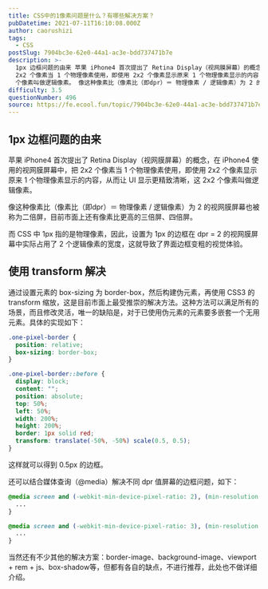 ```yaml
---
title: CSS中的1像素问题是什么？有哪些解决方案？
pubDatetime: 2021-07-11T16:10:08.000Z
author: caorushizi
tags:
  - CSS
postSlug: 7904bc3e-62e0-44a1-ac3e-bdd737471b7e
description: >-
  1px 边框问题的由来 苹果 iPhone4 首次提出了 Retina Display（视网膜屏幕）的概念，在 iPhone4 使用的视网膜屏幕中，把
  2x2 个像素当 1 个物理像素使用，即使用 2x2 个像素显示原来 1 个物理像素显示的内容，从而让 UI 显示更精致清晰，这 2x2
  个像素叫做逻辑像素。 像这种像素比（像素比（即dpr）＝ 物理像素 / 逻辑像素）为 2 的视网膜屏幕也被称为
difficulty: 3.5
questionNumber: 496
source: https://fe.ecool.fun/topic/7904bc3e-62e0-44a1-ac3e-bdd737471b7e
---
```


## 1px 边框问题的由来

苹果 iPhone4 首次提出了 Retina Display（视网膜屏幕）的概念，在 iPhone4 使用的视网膜屏幕中，把 2x2 个像素当 1 个物理像素使用，即使用 2x2 个像素显示原来 1 个物理像素显示的内容，从而让 UI 显示更精致清晰，这 2x2 个像素叫做逻辑像素。

像这种像素比（像素比（即dpr）＝ 物理像素 / 逻辑像素）为 2 的视网膜屏幕也被称为二倍屏，目前市面上还有像素比更高的三倍屏、四倍屏。

而 CSS 中 1px 指的是物理像素，因此，设置为 1px 的边框在 dpr = 2 的视网膜屏幕中实际占用了 2 个逻辑像素的宽度，这就导致了界面边框变粗的视觉体验。

## 使用 transform 解决

通过设置元素的 box-sizing 为 border-box，然后构建伪元素，再使用 CSS3 的 transform 缩放，这是目前市面上最受推崇的解决方法。这种方法可以满足所有的场景，而且修改灵活，唯一的缺陷是，对于已使用伪元素的元素要多嵌套一个无用元素。具体的实现如下：

```css
.one-pixel-border {
  position: relative;
  box-sizing: border-box;
}

.one-pixel-border::before {
  display: block;
  content: "";
  position: absolute;
  top: 50%;
  left: 50%;
  width: 200%;
  height: 200%;
  border: 1px solid red;
  transform: translate(-50%, -50%) scale(0.5, 0.5);
}
```

这样就可以得到 0.5px 的边框。

还可以结合媒体查询（@media）解决不同 dpr 值屏幕的边框问题，如下：

```css
@media screen and (-webkit-min-device-pixel-ratio: 2), (min-resolution: 2dppx) {
  ...
}

@media screen and (-webkit-min-device-pixel-ratio: 3), (min-resolution: 3dppx) {
  ...
}
```

当然还有不少其他的解决方案：border-image、background-image、viewport + rem + js、box-shadow等，但都有各自的缺点，不进行推荐，此处也不做详细介绍。

